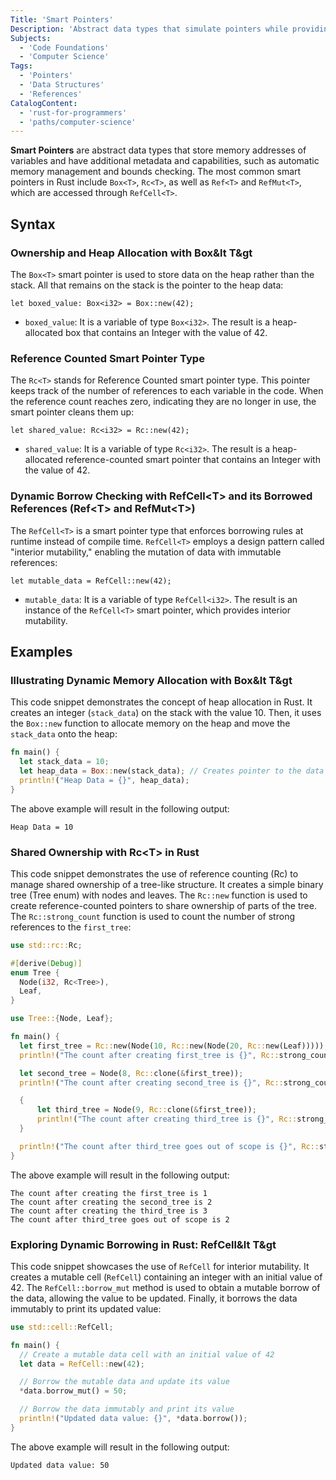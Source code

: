 ```yaml
---
Title: 'Smart Pointers'
Description: 'Abstract data types that simulate pointers while providing additional features.'
Subjects:
  - 'Code Foundations'
  - 'Computer Science'
Tags:
  - 'Pointers'
  - 'Data Structures'
  - 'References'
CatalogContent:
  - 'rust-for-programmers'
  - 'paths/computer-science'
---
```


**Smart Pointers** are abstract data types that store memory addresses of variables and have additional metadata and capabilities, such as automatic memory management and bounds checking. The most common smart pointers in Rust include `Box<T>`, `Rc<T>`, as well as `Ref<T>` and `RefMut<T>`, which are accessed through `RefCell<T>`.

## Syntax

### Ownership and Heap Allocation with Box&lt T&gt

The `Box<T>` smart pointer is used to store data on the heap rather than the stack. All that remains on the stack is the pointer to the heap data:

```pseudo
let boxed_value: Box<i32> = Box::new(42);
```

- `boxed_value`: It is a variable of type `Box<i32>`. The result is a heap-allocated box that contains an Integer with the value of 42.

### Reference Counted Smart Pointer Type

The `Rc<T>` stands for Reference Counted smart pointer type. This pointer keeps track of the number of references to each variable in the code. When the reference count reaches zero, indicating they are no longer in use, the smart pointer cleans them up:

```pseudo
let shared_value: Rc<i32> = Rc::new(42);
```

- `shared_value`: It is a variable of type `Rc<i32>`. The result is a heap-allocated reference-counted smart pointer that contains an Integer with the value of 42.

### Dynamic Borrow Checking with RefCell&lt;T&gt; and its Borrowed References (Ref&lt;T&gt; and RefMut&lt;T&gt;)

The `RefCell<T>` is a smart pointer type that enforces borrowing rules at runtime instead of compile time. `RefCell<T>` employs a design pattern called "interior mutability," enabling the mutation of data with immutable references:

```pseudo
let mutable_data = RefCell::new(42);
```

- `mutable_data`: It is a variable of type `RefCell<i32>`. The result is an instance of the `RefCell<T>` smart pointer, which provides interior mutability.

## Examples

### Illustrating Dynamic Memory Allocation with Box&lt T&gt

This code snippet demonstrates the concept of heap allocation in Rust. It creates an integer (`stack_data`) on the stack with the value 10. Then, it uses the `Box::new` function to allocate memory on the heap and move the `stack_data` onto the heap:

```rust
fn main() {
  let stack_data = 10;
  let heap_data = Box::new(stack_data); // Creates pointer to the data in the heap
  println!("Heap Data = {}", heap_data);
}
```

The above example will result in the following output:

```shell
Heap Data = 10
```

### Shared Ownership with Rc&lt;T&gt; in Rust

This code snippet demonstrates the use of reference counting (Rc) to manage shared ownership of a tree-like structure. It creates a simple binary tree (Tree enum) with nodes and leaves. The `Rc::new` function is used to create reference-counted pointers to share ownership of parts of the tree. The `Rc::strong_count` function is used to count the number of strong references to the `first_tree`:

```rust
use std::rc::Rc;

#[derive(Debug)]
enum Tree {
  Node(i32, Rc<Tree>),
  Leaf,
}

use Tree::{Node, Leaf};

fn main() {
  let first_tree = Rc::new(Node(10, Rc::new(Node(20, Rc::new(Leaf)))));
  println!("The count after creating first_tree is {}", Rc::strong_count(&first_tree));

  let second_tree = Node(8, Rc::clone(&first_tree));
  println!("The count after creating second_tree is {}", Rc::strong_count(&first_tree));

  {
      let third_tree = Node(9, Rc::clone(&first_tree));
      println!("The count after creating third_tree is {}", Rc::strong_count(&first_tree));
  }

  println!("The count after third_tree goes out of scope is {}", Rc::strong_count(&first_tree));
}
```

The above example will result in the following output:

```shell
The count after creating the first_tree is 1
The count after creating the second_tree is 2
The count after creating the third_tree is 3
The count after third_tree goes out of scope is 2
```

### Exploring Dynamic Borrowing in Rust: RefCell&lt T&gt

This code snippet showcases the use of `RefCell` for interior mutability. It creates a mutable cell (`RefCell`) containing an integer with an initial value of 42. The `RefCell::borrow_mut` method is used to obtain a mutable borrow of the data, allowing the value to be updated. Finally, it borrows the data immutably to print its updated value:

```rust
use std::cell::RefCell;

fn main() {
  // Create a mutable data cell with an initial value of 42
  let data = RefCell::new(42);

  // Borrow the mutable data and update its value
  *data.borrow_mut() = 50;

  // Borrow the data immutably and print its value
  println!("Updated data value: {}", *data.borrow());
}
```

The above example will result in the following output:

```shell
Updated data value: 50
```

